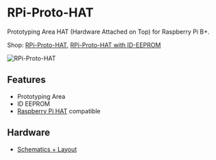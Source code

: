 # RPi-Proto-HAT
Prototyping Area HAT (Hardware Attached on Top) for Raspberry Pi B+.

Shop: 
[RPi-Proto-HAT](http://www.watterott.com/en/RPi-Proto-HAT), 
[RPi-Proto-HAT with ID-EEPROM](http://www.watterott.com/en/RPi-Proto-HAT-ID-EEPROM)

![RPi-Proto-HAT](https://raw.github.com/watterott/RPi-Proto-HAT/master/img/rpi-proto-hat.jpg)


## Features
* Prototyping Area
* ID EEPROM
* [Raspberry Pi HAT](https://github.com/raspberrypi/hats) compatible


## Hardware
* [Schematics + Layout](https://github.com/watterott/RPi-Proto-HAT/tree/master/pcb)
